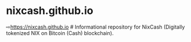 # nixcash.github.io
⇨https://nixcash.github.io # Informational repository for NixCash (Digitally tokenized NIX on Bitcoin (Cash) blockchain).
